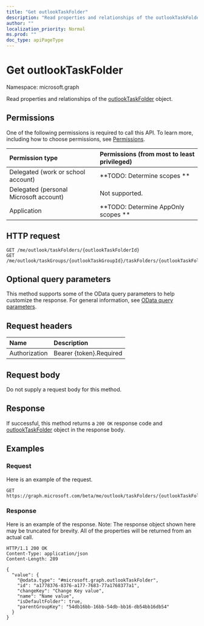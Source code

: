 ```yaml
---
title: "Get outlookTaskFolder"
description: "Read properties and relationships of the outlookTaskFolder object."
author: ""
localization_priority: Normal
ms.prod: ""
doc_type: apiPageType
---
```


# Get outlookTaskFolder

Namespace: microsoft.graph

Read properties and relationships of the [outlookTaskFolder](../resources/outlooktaskfolder.md) object.

## Permissions
One of the following permissions is required to call this API. To learn more, including how to choose permissions, see [Permissions](/concepts/permissions-reference.md).

|Permission type|Permissions (from most to least privileged)|
|:---|:---|
|Delegated (work or school account)|**TODO: Determine scopes **|
|Delegated (personal Microsoft account)|Not supported.|
|Application|**TODO: Determine AppOnly scopes **|

## HTTP request
<!-- {
  "blockType": "ignored"
}
-->
``` http
GET /me/outlook/taskFolders/{outlookTaskFolderId}
GET /me/outlook/taskGroups/{outlookTaskGroupId}/taskFolders/{outlookTaskFolderId}
```

## Optional query parameters
This method supports some of the OData query parameters to help customize the response. For general information, see [OData query parameters](/graph/query-parameters).

## Request headers
|Name|Description|
|:---|:---|
|Authorization|Bearer {token}.Required|

## Request body
Do not supply a request body for this method.

## Response
If successful, this method returns a `200 OK` response code and [outlookTaskFolder](../resources/outlooktaskfolder.md) object in the response body.

## Examples

### Request
Here is an example of the request.
<!-- {
  "blockType": "request",
  "name": "get_outlooktaskfolder"
}
-->
``` http
GET https://graph.microsoft.com/beta/me/outlook/taskFolders/{outlookTaskFolderId}
```

### Response
Here is an example of the response. Note: The response object shown here may be truncated for brevity. All of the properties will be returned from an actual call.
<!-- {
  "blockType": "response",
  "truncated": true,
  "@odata.type": "microsoft.graph.outlookTaskFolder"
}
-->
``` http
HTTP/1.1 200 OK
Content-Type: application/json
Content-Length: 289

{
  "value": {
    "@odata.type": "#microsoft.graph.outlookTaskFolder",
    "id": "a1778376-8376-a177-7683-77a1768377a1",
    "changeKey": "Change Key value",
    "name": "Name value",
    "isDefaultFolder": true,
    "parentGroupKey": "54db16bb-16bb-54db-bb16-db54bb16db54"
  }
}
```

